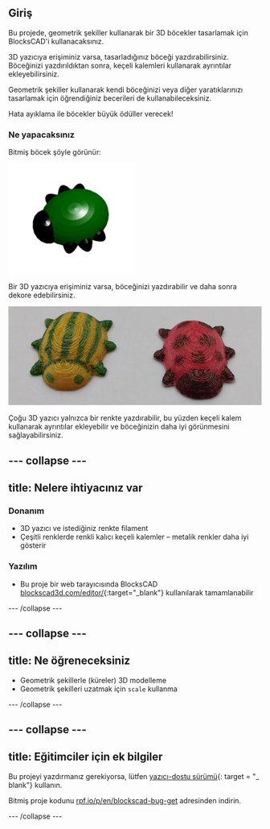 ## Giriş

Bu projede, geometrik şekiller kullanarak bir 3D böcekler tasarlamak için BlocksCAD'i kullanacaksınız.

3D yazıcıya erişiminiz varsa, tasarladığınız böceği yazdırabilirsiniz. Böceğinizi yazdırıldıktan sonra, keçeli kalemleri kullanarak ayrıntılar ekleyebilirsiniz.

Geometrik şekiller kullanarak kendi böceğinizi veya diğer yaratıklarınızı tasarlamak için öğrendiğiniz becerileri de kullanabileceksiniz.

Hata ayıklama ile böcekler büyük ödüller verecek!

### Ne yapacaksınız

Bitmiş böcek şöyle görünür:

![ekran görüntüsü](images/bug-complete.png)

Bir 3D yazıcıya erişiminiz varsa, böceğinizi yazdırabilir ve daha sonra dekore edebilirsiniz.

![Tamamlanmış proje](images/bug-showcase.png)

Çoğu 3D yazıcı yalnızca bir renkte yazdırabilir, bu yüzden keçeli kalem kullanarak ayrıntılar ekleyebilir ve böceğinizin daha iyi görünmesini sağlayabilirsiniz.

--- collapse ---
---
title: Nelere ihtiyacınız var
---

### Donanım

+ 3D yazıcı ve istediğiniz renkte filament
+ Çeşitli renklerde renkli kalıcı keçeli kalemler – metalik renkler daha iyi gösterir

### Yazılım

+ Bu proje bir web tarayıcısında BlocksCAD [blockscad3d.com/editor/](https://www.blockscad3d.com/editor){:target="_blank"} kullanılarak tamamlanabilir

--- /collapse ---

--- collapse ---
---
title: Ne öğreneceksiniz
---

+ Geometrik şekillerle (küreler) 3D modelleme
+ Geometrik şekilleri uzatmak için `scale` kullanma

--- /collapse ---

--- collapse ---
---
title: Eğitimciler için ek bilgiler
---

Bu projeyi yazdırmanız gerekiyorsa, lütfen [yazıcı-dostu sürümü](https://projects.raspberrypi.org/en/projects/blockscad-bug/print){: target = "_ blank"} kullanın.

Bitmiş proje kodunu [rpf.io/p/en/blockscad-bug-get](http://rpf.io/p/en/blockscad-bug-get) adresinden indirin.

--- /collapse ---
